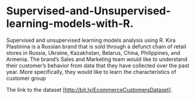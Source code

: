 # Supervised-and-Unsupervised-learning-models-with-R.
Supervised and unsupervised learning models analysis using R.
Kira Plastinina is a Russian brand that is sold through a defunct chain of retail stores in Russia, Ukraine, Kazakhstan, Belarus, China, Philippines, and Armenia. The brand’s Sales and Marketing team would like to understand their customer’s behavior from data that they have collected over the past year. More specifically, they would like to learn the characteristics of customer group

The link to the dataset [http://bit.ly/EcommerceCustomersDataset].
